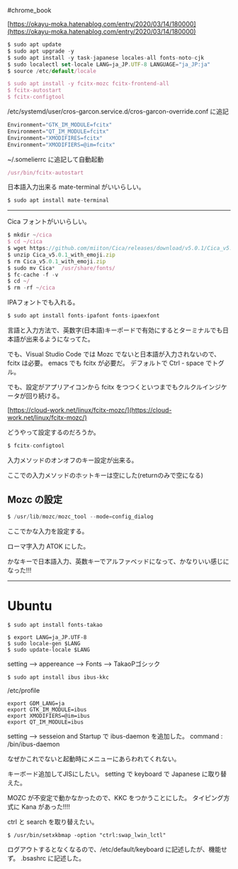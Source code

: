 #chrome_book 

[https://okayu-moka.hatenablog.com/entry/2020/03/14/180000](https://okayu-moka.hatenablog.com/entry/2020/03/14/180000)

```jsx
$ sudo apt update
$ sudo apt upgrade -y
$ sudo apt install -y task-japanese locales-all fonts-noto-cjk
$ sudo localectl set-locale LANG=ja_JP.UTF-8 LANGUAGE="ja_JP:ja"
$ source /etc/default/locale

$ sudo apt install -y fcitx-mozc fcitx-frontend-all
$ fcitx-autostart
$ fcitx-configtool
```

/etc/systemd/user/cros-garcon.service.d/cros-garcon-override.conf に追記

```jsx
Environment="GTK_IM_MODULE=fcitx"
Environment="QT_IM_MODULE=fcitx"
Environment="XMODIFIRES=fcitx"
Environment="XMODIFIERS=@im=fcitx"
```

~/.somelierrc に追記して自動起動

```jsx
/usr/bin/fcitx-autostart
```

日本語入力出来る mate-terminal がいいらしい。

```jsx
$ sudo apt install mate-terminal
```

---

Cica フォントがいいらしい。

```jsx
$ mkdir ~/cica
$ cd ~/cica
$ wget https://github.com/miiton/Cica/releases/download/v5.0.1/Cica_v5.0.1_with_emoji.zip
$ unzip Cica_v5.0.1_with_emoji.zip
$ rm Cica_v5.0.1_with_emoji.zip
$ sudo mv Cica*  /usr/share/fonts/
$ fc-cache -f -v
$ cd ~/
$ rm -rf ~/cica

```

IPAフォントでも入れる。

```jsx
$ sudo apt install fonts-ipafont fonts-ipaexfont
```

言語と入力方法で、英数字(日本語)キーポードで有効にするとターミナルでも日本語が出来るようになってた。

でも、Visual Studio Code では Mozc でないと日本語が入力されないので、fcitx は必要。
emacs でも fcitx が必要だ。
デフォルトで Ctrl - space でトグル。

でも、設定がアプリアイコンから fcitx をつつくといつまでもクルクルインジケータが回り続ける。

[https://cloud-work.net/linux/fcitx-mozc/](https://cloud-work.net/linux/fcitx-mozc/)

どうやって設定するのだろうか。

```jsx
$ fcitx-configtool
```

入力メソッドのオンオフのキー設定が出来る。

ここでの入力メソッドのホットキーは空にした(returnのみで空になる)

## Mozc の設定

```jsx
$ /usr/lib/mozc/mozc_tool --mode=config_dialog
```

ここでかな入力を設定する。

ローマ字入力
ATOK
にした。

かなキーで日本語入力、英数キーでアルファベッドになって、かなりいい感じになった!!!


---
# Ubuntu

```shell
$ sudo apt install fonts-takao

$ export LANG=ja_JP.UTF-8
$ sudo locale-gen $LANG
$ sudo update-locale $LANG
```

setting --> appereance --> Fonts --> TakaoPゴシック

```shell
$ sudo apt install ibus ibus-kkc
```

/etc/profile
```shell
export GDM_LANG=ja
export GTK_IM_MODULE=ibus
export XMODIFIERS=@im=ibus
export QT_IM_MODULE=ibus
```

setting --> sesseion and Startup で ibus-daemon を追加した。
command : /bin/ibus-daemon

なぜかこれでないと起動時にメニューにあらわれてくれない。



キーボード追加してJISにしたい。
setting で keyboard で Japanese に取り替えた。

MOZC が不安定で動かなかったので、KKC をつかうことにした。
タイピング方式に Kana があった!!!!





ctrl と search を取り替えたい。
```shell
$ /usr/bin/setxkbmap -option "ctrl:swap_lwin_lctl"
```

ログアウトするとなくなるので、/etc/default/keyboard に記述したが、機能せず。
.bsashrc に記述した。

